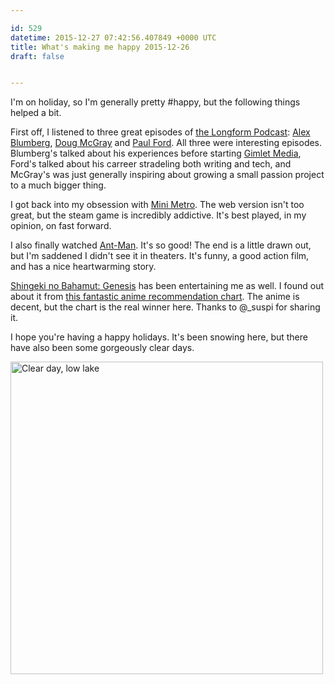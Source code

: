 ```yaml
---

id: 529
datetime: 2015-12-27 07:42:56.407849 +0000 UTC
title: What's making me happy 2015-12-26
draft: false


---
```


I'm on holiday, so I'm generally pretty #happy, but the following things helped a bit.

First off, I listened to three great episodes of [the Longform Podcast](https://longform.org/podcast): [Alex Blumberg](https://longform.org/posts/longform-podcast-124-alex-blumberg), [Doug McGray](https://longform.org/posts/longform-podcast-173-doug-mcgray) and [Paul Ford](https://longform.org/posts/longform-podcast-5-paul-ford). All three were interesting episodes. Blumberg's talked about his experiences before starting [Gimlet Media](https://gimletmedia.com/), Ford's talked about his carreer stradeling both writing and tech, and McGray's was just generally inspiring about growing a small passion project to a much bigger thing.

I got back into my obsession with [Mini Metro](http://dinopoloclub.com/minimetro/). The web version isn't too great, but the steam game is incredibly addictive. It's best played, in my opinion, on fast forward.

I also finally watched [Ant-Man](https://en.wikipedia.org/wiki/Ant-Man_(film)). It's so good! The end is a little drawn out, but I'm saddened I didn't see it in theaters. It's funny, a good action film, and has a nice heartwarming story.

[Shingeki no Bahamut: Genesis](https://en.wikipedia.org/wiki/Rage_of_Bahamut:_Genesis) has been entertaining me as well. I found out about it from [this fantastic anime recommendation chart](https://imgur.com/q9Xjv4p). The anime is decent, but the chart is the real winner here. Thanks to @_suspi for sharing it.

I hope you're having a happy holidays. It's been snowing here, but there have also been some gorgeously clear days.

<a data-flickr-embed="true"  href="https://www.flickr.com/photos/icco/23886084112/in/datetaken-ff/" title="Clear day, low lake"><img src="https://farm6.staticflickr.com/5635/23886084112_d76f3e1d67.jpg" width="500" height="500" alt="Clear day, low lake"></a><script async src="//embedr.flickr.com/assets/client-code.js" charset="utf-8"></script>
